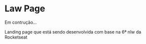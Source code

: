 # Law Page

Em contrução...

Landing page que está sendo desenvolvida com base na 6ª nlw da Rocketseat
